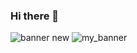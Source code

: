 ### Hi there 👋
![banner new](https://user-images.githubusercontent.com/73663469/153774100-1ae7d049-f77a-4ecf-9321-4b1eb298f4d0.png)
![my_banner](https://user-images.githubusercontent.com/73663469/153781355-fbe0bd92-0643-42ef-b9a8-0c5dc6ccffaf.jpg)

<!--
**NatKendall/NatKendall** is a ✨ _special_ ✨ repository because its `README.md` (this file) appears on your GitHub profile.
![image](https://drive.google.com/file/d/1TLzOsP05pU5z0lOxhlYMN7XJY2Oz8vkM/view?usp=sharing)
Here are some ideas to get you started:

- 🔭 I’m currently working on ...
- 🌱 I’m currently learning ...
- 👯 I’m looking to collaborate on ...
- 🤔 I’m looking for help with ...
- 💬 Ask me about ...
- 📫 How to reach me: ...
- 😄 Pronouns: ...
- ⚡ Fun fact: ...
-->


